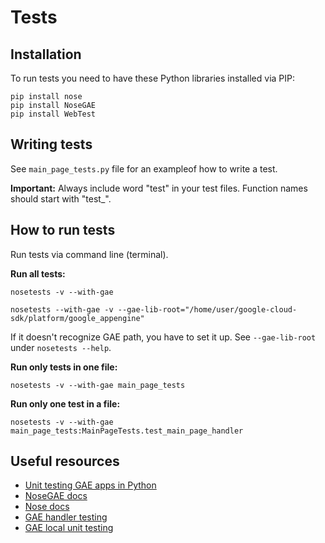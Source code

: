 # Tests

## Installation

To run tests you need to have these Python libraries installed via PIP:

    pip install nose
    pip install NoseGAE
    pip install WebTest


## Writing tests

See `main_page_tests.py` file for an exampleof how to write a test.

**Important:** Always include word "test" in your test files. Function names should start with "test_".

## How to run tests

Run tests via command line (terminal).

**Run all tests:**

    nosetests -v --with-gae

    nosetests --with-gae -v --gae-lib-root="/home/user/google-cloud-sdk/platform/google_appengine"

If it doesn't recognize GAE path, you have to set it up. See `--gae-lib-root` under `nosetests --help`.

**Run only tests in one file:**

    nosetests -v --with-gae main_page_tests

**Run only one test in a file:**

    nosetests -v --with-gae main_page_tests:MainPageTests.test_main_page_handler

## Useful resources

- [Unit testing GAE apps in Python](http://ahoj.io/unit-testing-gae-apps-in-python)
- [NoseGAE docs](http://farmdev.com/projects/nosegae/)
- [Nose docs](https://nose.readthedocs.org/en/latest/)
- [GAE handler testing](https://cloud.google.com/appengine/docs/python/tools/handlertesting)
- [GAE local unit testing](https://cloud.google.com/appengine/docs/python/tools/localunittesting)
